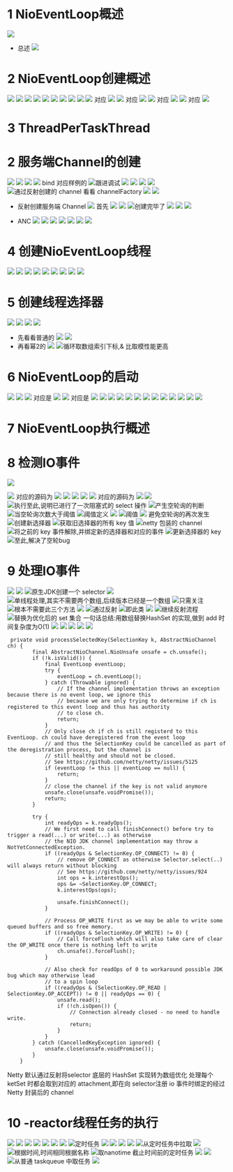# 1  NioEventLoop概述
![](https://upload-images.jianshu.io/upload_images/4685968-ee070782cb00af33.png?imageMogr2/auto-orient/strip%7CimageView2/2/w/1240)
- 总述
![](https://upload-images.jianshu.io/upload_images/4685968-3be45a8d6d287d63.png?imageMogr2/auto-orient/strip%7CimageView2/2/w/1240)
# 2 NioEventLoop创建概述
![](https://upload-images.jianshu.io/upload_images/4685968-459f85717122be7b.png?imageMogr2/auto-orient/strip%7CimageView2/2/w/1240)
![](https://upload-images.jianshu.io/upload_images/4685968-d640dcef65e6f4c0.png?imageMogr2/auto-orient/strip%7CimageView2/2/w/1240)
![](https://upload-images.jianshu.io/upload_images/4685968-a34c0a8e0dd8a665.png?imageMogr2/auto-orient/strip%7CimageView2/2/w/1240)
![](https://upload-images.jianshu.io/upload_images/4685968-7f0692e034e954da.png?imageMogr2/auto-orient/strip%7CimageView2/2/w/1240)
![](https://upload-images.jianshu.io/upload_images/4685968-6144b18030200921.png?imageMogr2/auto-orient/strip%7CimageView2/2/w/1240)
![](https://upload-images.jianshu.io/upload_images/4685968-695aac32e41d6dbf.png?imageMogr2/auto-orient/strip%7CimageView2/2/w/1240)
![](https://upload-images.jianshu.io/upload_images/4685968-ecbef4eb1a3589a4.png?imageMogr2/auto-orient/strip%7CimageView2/2/w/1240)
![](https://upload-images.jianshu.io/upload_images/4685968-42545b1301af1a37.png?imageMogr2/auto-orient/strip%7CimageView2/2/w/1240)
![](https://upload-images.jianshu.io/upload_images/4685968-92b9dfa9feeb5ece.png?imageMogr2/auto-orient/strip%7CimageView2/2/w/1240)
![](https://upload-images.jianshu.io/upload_images/4685968-f9c2f0f4c33de613.png?imageMogr2/auto-orient/strip%7CimageView2/2/w/1240)
对应
![](https://upload-images.jianshu.io/upload_images/4685968-7b77738754034387.png?imageMogr2/auto-orient/strip%7CimageView2/2/w/1240)
![](https://upload-images.jianshu.io/upload_images/4685968-283011841828f8b7.png?imageMogr2/auto-orient/strip%7CimageView2/2/w/1240)
对应
![](https://upload-images.jianshu.io/upload_images/4685968-efd93667f5f8d717.png?imageMogr2/auto-orient/strip%7CimageView2/2/w/1240)
![](https://upload-images.jianshu.io/upload_images/4685968-1a6c8240d41e671f.png?imageMogr2/auto-orient/strip%7CimageView2/2/w/1240)
对应
![](https://upload-images.jianshu.io/upload_images/4685968-f21429456ae6e534.png?imageMogr2/auto-orient/strip%7CimageView2/2/w/1240)
![](https://upload-images.jianshu.io/upload_images/4685968-18b350953b6ebcf3.png?imageMogr2/auto-orient/strip%7CimageView2/2/w/1240)
对应
![](https://upload-images.jianshu.io/upload_images/4685968-df02b051ca87483c.png?imageMogr2/auto-orient/strip%7CimageView2/2/w/1240)
# 3 ThreadPerTaskThread






# 2 服务端Channel的创建
![](https://upload-images.jianshu.io/upload_images/4685968-86d32662d7f5c5c3.png?imageMogr2/auto-orient/strip%7CimageView2/2/w/1240)
![](https://upload-images.jianshu.io/upload_images/4685968-683626bd36cb095d.png?imageMogr2/auto-orient/strip%7CimageView2/2/w/1240)
![](https://upload-images.jianshu.io/upload_images/4685968-aa7c624a990c8a1a.png?imageMogr2/auto-orient/strip%7CimageView2/2/w/1240)
![](https://upload-images.jianshu.io/upload_images/4685968-612eac5499fc0d0e.png?imageMogr2/auto-orient/strip%7CimageView2/2/w/1240)
bind 对应样例的
![跟进调试](https://upload-images.jianshu.io/upload_images/4685968-b7d90841010140ef.png?imageMogr2/auto-orient/strip%7CimageView2/2/w/1240)
![](https://upload-images.jianshu.io/upload_images/4685968-f698504f60b4fbb2.png?imageMogr2/auto-orient/strip%7CimageView2/2/w/1240)
![](https://upload-images.jianshu.io/upload_images/4685968-8a9bd92f83cc6dae.png?imageMogr2/auto-orient/strip%7CimageView2/2/w/1240)
![](https://upload-images.jianshu.io/upload_images/4685968-272fbb17c4bd93e0.png?imageMogr2/auto-orient/strip%7CimageView2/2/w/1240)
![](https://upload-images.jianshu.io/upload_images/4685968-6888d5bbf8dbb670.png?imageMogr2/auto-orient/strip%7CimageView2/2/w/1240)
![通过反射创建的 channel](https://upload-images.jianshu.io/upload_images/4685968-7a87877f5df49f4e.png?imageMogr2/auto-orient/strip%7CimageView2/2/w/1240)
看看 channelFactory
![](https://upload-images.jianshu.io/upload_images/4685968-23d9fcbdb1291c15.png?imageMogr2/auto-orient/strip%7CimageView2/2/w/1240)
![](https://upload-images.jianshu.io/upload_images/4685968-15f80b12cd2cc140.png?imageMogr2/auto-orient/strip%7CimageView2/2/w/1240)
- 反射创建服务端 Channel
![](https://upload-images.jianshu.io/upload_images/4685968-2cea412122991c8c.png?imageMogr2/auto-orient/strip%7CimageView2/2/w/1240)
首先
![](https://upload-images.jianshu.io/upload_images/4685968-8a5c8eb6bf6a1691.png?imageMogr2/auto-orient/strip%7CimageView2/2/w/1240)
![](https://upload-images.jianshu.io/upload_images/4685968-785814435ac3b5c4.png?imageMogr2/auto-orient/strip%7CimageView2/2/w/1240)
![创建完毕了](https://upload-images.jianshu.io/upload_images/4685968-a2e337faadecff4f.png?imageMogr2/auto-orient/strip%7CimageView2/2/w/1240)
![](https://upload-images.jianshu.io/upload_images/4685968-9614083cb7b9fcf1.png?imageMogr2/auto-orient/strip%7CimageView2/2/w/1240)
![](https://upload-images.jianshu.io/upload_images/4685968-7d0dca4c1014c8e3.png?imageMogr2/auto-orient/strip%7CimageView2/2/w/1240)
![](https://upload-images.jianshu.io/upload_images/4685968-042f2dce621f2ebe.png?imageMogr2/auto-orient/strip%7CimageView2/2/w/1240)

- ANC
![](https://upload-images.jianshu.io/upload_images/4685968-9efaae1bd5af2563.png?imageMogr2/auto-orient/strip%7CimageView2/2/w/1240)
![](https://upload-images.jianshu.io/upload_images/4685968-ee6b3ea4f6f8ee1c.png?imageMogr2/auto-orient/strip%7CimageView2/2/w/1240)
![](https://upload-images.jianshu.io/upload_images/4685968-ad53488b9b76aee5.png?imageMogr2/auto-orient/strip%7CimageView2/2/w/1240)
![](https://upload-images.jianshu.io/upload_images/4685968-e70aa5e32ee745af.png?imageMogr2/auto-orient/strip%7CimageView2/2/w/1240)
![](https://upload-images.jianshu.io/upload_images/4685968-4d6a97f7a55846b3.png?imageMogr2/auto-orient/strip%7CimageView2/2/w/1240)
![](https://upload-images.jianshu.io/upload_images/4685968-ec9291ebfec8624f.png?imageMogr2/auto-orient/strip%7CimageView2/2/w/1240)
![](https://upload-images.jianshu.io/upload_images/4685968-de5f30669d3ef686.png?imageMogr2/auto-orient/strip%7CimageView2/2/w/1240)
# 4 创建NioEventLoop线程
![](https://upload-images.jianshu.io/upload_images/4685968-311997d923b2c242.png?imageMogr2/auto-orient/strip%7CimageView2/2/w/1240)
![](https://upload-images.jianshu.io/upload_images/4685968-152e028f1043ea95.png?imageMogr2/auto-orient/strip%7CimageView2/2/w/1240)
![](https://upload-images.jianshu.io/upload_images/4685968-617246b522088305.png?imageMogr2/auto-orient/strip%7CimageView2/2/w/1240)
![](https://upload-images.jianshu.io/upload_images/4685968-2d1e4c860780b77c.png?imageMogr2/auto-orient/strip%7CimageView2/2/w/1240)
![](https://upload-images.jianshu.io/upload_images/4685968-f9901a16ff4ad766.png?imageMogr2/auto-orient/strip%7CimageView2/2/w/1240)
![](https://upload-images.jianshu.io/upload_images/4685968-1b70d15f682a22d2.png?imageMogr2/auto-orient/strip%7CimageView2/2/w/1240)
![](https://upload-images.jianshu.io/upload_images/4685968-8ed4852b3a102401.png?imageMogr2/auto-orient/strip%7CimageView2/2/w/1240)
![](https://upload-images.jianshu.io/upload_images/4685968-574ad47d7e67a3b2.png?imageMogr2/auto-orient/strip%7CimageView2/2/w/1240)
![](https://upload-images.jianshu.io/upload_images/4685968-f5cf21118323415b.png?imageMogr2/auto-orient/strip%7CimageView2/2/w/1240)
# 5 创建线程选择器
![](https://upload-images.jianshu.io/upload_images/4685968-9568f4277661d680.png?imageMogr2/auto-orient/strip%7CimageView2/2/w/1240)
![](https://upload-images.jianshu.io/upload_images/4685968-7b48ae95bf2ec67c.png?imageMogr2/auto-orient/strip%7CimageView2/2/w/1240)
![](https://upload-images.jianshu.io/upload_images/4685968-316604a5d3803c8f.png?imageMogr2/auto-orient/strip%7CimageView2/2/w/1240)
![](https://upload-images.jianshu.io/upload_images/4685968-5ef1e44f52b8b2b8.png?imageMogr2/auto-orient/strip%7CimageView2/2/w/1240)
- 先看看普通的
![](https://upload-images.jianshu.io/upload_images/4685968-acbea20bd6894c7c.png?imageMogr2/auto-orient/strip%7CimageView2/2/w/1240)
![](https://upload-images.jianshu.io/upload_images/4685968-6d161f7708028555.png?imageMogr2/auto-orient/strip%7CimageView2/2/w/1240)
- 再看幂2的
![](https://upload-images.jianshu.io/upload_images/4685968-7d2a099878cbccf3.png?imageMogr2/auto-orient/strip%7CimageView2/2/w/1240)
![循环取数组索引下标,& 比取模性能更高](https://upload-images.jianshu.io/upload_images/4685968-11a320b9822ba811.png?imageMogr2/auto-orient/strip%7CimageView2/2/w/1240)
# 6 NioEventLoop的启动
![](https://upload-images.jianshu.io/upload_images/4685968-3638614953809556.png?imageMogr2/auto-orient/strip%7CimageView2/2/w/1240)
![](https://upload-images.jianshu.io/upload_images/4685968-bd49561feab52826.png?imageMogr2/auto-orient/strip%7CimageView2/2/w/1240)
![](https://upload-images.jianshu.io/upload_images/4685968-d231fca5bce8c05a.png?imageMogr2/auto-orient/strip%7CimageView2/2/w/1240)
对应是
![](https://upload-images.jianshu.io/upload_images/4685968-a9367ee17523166c.png?imageMogr2/auto-orient/strip%7CimageView2/2/w/1240)
![](https://upload-images.jianshu.io/upload_images/4685968-9f455c0a41c11163.png?imageMogr2/auto-orient/strip%7CimageView2/2/w/1240)
对应是
![](https://upload-images.jianshu.io/upload_images/4685968-edbd07371970a006.png?imageMogr2/auto-orient/strip%7CimageView2/2/w/1240)
![](https://upload-images.jianshu.io/upload_images/4685968-d70346e2e29d9ad4.png?imageMogr2/auto-orient/strip%7CimageView2/2/w/1240)
![](https://upload-images.jianshu.io/upload_images/4685968-5498d3528015f905.png?imageMogr2/auto-orient/strip%7CimageView2/2/w/1240)
![](https://upload-images.jianshu.io/upload_images/4685968-2be0e8376011c964.png?imageMogr2/auto-orient/strip%7CimageView2/2/w/1240)
![](https://upload-images.jianshu.io/upload_images/4685968-0ad1d1b9ca129c91.png?imageMogr2/auto-orient/strip%7CimageView2/2/w/1240)
![](https://upload-images.jianshu.io/upload_images/4685968-66ba8f5ecdfb731f.png?imageMogr2/auto-orient/strip%7CimageView2/2/w/1240)
![](https://upload-images.jianshu.io/upload_images/4685968-38fc32560204e8c5.png?imageMogr2/auto-orient/strip%7CimageView2/2/w/1240)
![](https://upload-images.jianshu.io/upload_images/4685968-9e294c4c5adedcc0.png?imageMogr2/auto-orient/strip%7CimageView2/2/w/1240)
![](https://upload-images.jianshu.io/upload_images/4685968-ff0c453c3a041d17.png?imageMogr2/auto-orient/strip%7CimageView2/2/w/1240)
![](https://upload-images.jianshu.io/upload_images/4685968-2f8d97f706ad9bf3.png?imageMogr2/auto-orient/strip%7CimageView2/2/w/1240)
![](https://upload-images.jianshu.io/upload_images/4685968-de9019952b56aa6c.png?imageMogr2/auto-orient/strip%7CimageView2/2/w/1240)
![](https://upload-images.jianshu.io/upload_images/4685968-fe28c469ea125cf0.png?imageMogr2/auto-orient/strip%7CimageView2/2/w/1240)
![](https://upload-images.jianshu.io/upload_images/4685968-b2e1e12fbd91f417.png?imageMogr2/auto-orient/strip%7CimageView2/2/w/1240)
# 7 NioEventLoop执行概述
# 8 检测IO事件
![](https://upload-images.jianshu.io/upload_images/4685968-fb93bed02a310f5e.png?imageMogr2/auto-orient/strip%7CimageView2/2/w/1240)

![](https://upload-images.jianshu.io/upload_images/4685968-2f6cb856b39c9bb9.png?imageMogr2/auto-orient/strip%7CimageView2/2/w/1240)
对应的源码为
![](https://upload-images.jianshu.io/upload_images/4685968-061fa330912427a1.png?imageMogr2/auto-orient/strip%7CimageView2/2/w/1240)
![](https://upload-images.jianshu.io/upload_images/4685968-148ab7f1aa76ba07.png?imageMogr2/auto-orient/strip%7CimageView2/2/w/1240)
![](https://upload-images.jianshu.io/upload_images/4685968-6d3d2598f46c68b5.png?imageMogr2/auto-orient/strip%7CimageView2/2/w/1240)
![](https://upload-images.jianshu.io/upload_images/4685968-a967efba9de8f2d7.png?imageMogr2/auto-orient/strip%7CimageView2/2/w/1240)
![](https://upload-images.jianshu.io/upload_images/4685968-e572778ac0f5a684.png?imageMogr2/auto-orient/strip%7CimageView2/2/w/1240)
对应的源码为
![](https://upload-images.jianshu.io/upload_images/4685968-1ca6d8769e8732cf.png?imageMogr2/auto-orient/strip%7CimageView2/2/w/1240)
![](https://upload-images.jianshu.io/upload_images/4685968-941e56aaabab0865.png?imageMogr2/auto-orient/strip%7CimageView2/2/w/1240)
![执行至此,说明已进行了一次阻塞式的 select 操作](https://upload-images.jianshu.io/upload_images/4685968-7b42782a5f08676a.png?imageMogr2/auto-orient/strip%7CimageView2/2/w/1240)
![产生空轮询的判断](https://upload-images.jianshu.io/upload_images/4685968-65ebaa284d31f374.png?imageMogr2/auto-orient/strip%7CimageView2/2/w/1240)
![当空轮询次数大于阈值](https://upload-images.jianshu.io/upload_images/4685968-ab48c10e57d808cc.png?imageMogr2/auto-orient/strip%7CimageView2/2/w/1240)
![阈值定义](https://upload-images.jianshu.io/upload_images/4685968-46aac449d0a444ee.png?imageMogr2/auto-orient/strip%7CimageView2/2/w/1240)
![](https://upload-images.jianshu.io/upload_images/4685968-d9d29eac1aa701a7.png?imageMogr2/auto-orient/strip%7CimageView2/2/w/1240)
![阈值](https://upload-images.jianshu.io/upload_images/4685968-6e3f2b4d40cab37a.png?imageMogr2/auto-orient/strip%7CimageView2/2/w/1240)
![](https://upload-images.jianshu.io/upload_images/4685968-3e00b5555fcdf2ea.png?imageMogr2/auto-orient/strip%7CimageView2/2/w/1240)
避免空轮询的再次发生
![创建新选择器](https://upload-images.jianshu.io/upload_images/4685968-7da0be4df172154f.png?imageMogr2/auto-orient/strip%7CimageView2/2/w/1240)
![获取旧选择器的所有 key 值](https://upload-images.jianshu.io/upload_images/4685968-1f65112842eb792f.png?imageMogr2/auto-orient/strip%7CimageView2/2/w/1240)
![netty 包装的 channel](https://upload-images.jianshu.io/upload_images/4685968-e3f4a7620fda85a6.png?imageMogr2/auto-orient/strip%7CimageView2/2/w/1240)
![将之前的 key 事件解除,并绑定新的选择器和对应的事件](https://upload-images.jianshu.io/upload_images/4685968-3c81f497e2646a07.png?imageMogr2/auto-orient/strip%7CimageView2/2/w/1240)
![更新选择器的 key](https://upload-images.jianshu.io/upload_images/4685968-d822dbdf38211c8d.png?imageMogr2/auto-orient/strip%7CimageView2/2/w/1240)
![至此,解决了空轮bug](https://upload-images.jianshu.io/upload_images/4685968-cc488ebf015ef350.png?imageMogr2/auto-orient/strip%7CimageView2/2/w/1240)
# 9 处理IO事件
![](https://upload-images.jianshu.io/upload_images/4685968-ca385dbd0fc817ae.png?imageMogr2/auto-orient/strip%7CimageView2/2/w/1240)
![](https://upload-images.jianshu.io/upload_images/4685968-999da127e0c92b0f.png?imageMogr2/auto-orient/strip%7CimageView2/2/w/1240)
![原生JDK创建一个 selector](https://upload-images.jianshu.io/upload_images/4685968-1b9efc780507b674.png?imageMogr2/auto-orient/strip%7CimageView2/2/w/1240)
![](https://upload-images.jianshu.io/upload_images/4685968-6e75c405b6378c6b.png?imageMogr2/auto-orient/strip%7CimageView2/2/w/1240)
![单线程处理,其实不需要两个数组,后续版本已经是一个数组](https://upload-images.jianshu.io/upload_images/4685968-bac9b94e042d69a8.png?imageMogr2/auto-orient/strip%7CimageView2/2/w/1240)
![只需关注](https://upload-images.jianshu.io/upload_images/4685968-a43022a0e290c47e.png?imageMogr2/auto-orient/strip%7CimageView2/2/w/1240)
![根本不需要此三个方法](https://upload-images.jianshu.io/upload_images/4685968-41ed3538d5d40828.png?imageMogr2/auto-orient/strip%7CimageView2/2/w/1240)
![](https://upload-images.jianshu.io/upload_images/4685968-af9fe94670b960ab.png?imageMogr2/auto-orient/strip%7CimageView2/2/w/1240)
![通过反射](https://upload-images.jianshu.io/upload_images/4685968-d149a9407f4b3cd1.png?imageMogr2/auto-orient/strip%7CimageView2/2/w/1240)
![即此类](https://upload-images.jianshu.io/upload_images/4685968-3d7161f5da13f711.png?imageMogr2/auto-orient/strip%7CimageView2/2/w/1240)
![](https://upload-images.jianshu.io/upload_images/4685968-1c581bee06645e07.png?imageMogr2/auto-orient/strip%7CimageView2/2/w/1240)
![继续反射流程](https://upload-images.jianshu.io/upload_images/4685968-f00b43b2371c9ac8.png?imageMogr2/auto-orient/strip%7CimageView2/2/w/1240)
![替换为优化后的 set 集合](https://upload-images.jianshu.io/upload_images/4685968-6c65528a6d02b9e6.png?imageMogr2/auto-orient/strip%7CimageView2/2/w/1240)
一句话总结:用数组替换HashSet 的实现,做到 add 时间复杂度为O(1)
![](https://upload-images.jianshu.io/upload_images/4685968-e6c27557e80cd64b.png?imageMogr2/auto-orient/strip%7CimageView2/2/w/1240)
![](https://upload-images.jianshu.io/upload_images/4685968-5177bcff1318bb24.png?imageMogr2/auto-orient/strip%7CimageView2/2/w/1240)
![](https://upload-images.jianshu.io/upload_images/4685968-9e9d6f2e99897267.png?imageMogr2/auto-orient/strip%7CimageView2/2/w/1240)
![](https://upload-images.jianshu.io/upload_images/4685968-6719dc9322c1f8ef.png?imageMogr2/auto-orient/strip%7CimageView2/2/w/1240)
![](https://upload-images.jianshu.io/upload_images/4685968-91e43f8a2a8b1adb.png?imageMogr2/auto-orient/strip%7CimageView2/2/w/1240)
```
 private void processSelectedKey(SelectionKey k, AbstractNioChannel ch) {
        final AbstractNioChannel.NioUnsafe unsafe = ch.unsafe();
        if (!k.isValid()) {
            final EventLoop eventLoop;
            try {
                eventLoop = ch.eventLoop();
            } catch (Throwable ignored) {
                // If the channel implementation throws an exception because there is no event loop, we ignore this
                // because we are only trying to determine if ch is registered to this event loop and thus has authority
                // to close ch.
                return;
            }
            // Only close ch if ch is still registerd to this EventLoop. ch could have deregistered from the event loop
            // and thus the SelectionKey could be cancelled as part of the deregistration process, but the channel is
            // still healthy and should not be closed.
            // See https://github.com/netty/netty/issues/5125
            if (eventLoop != this || eventLoop == null) {
                return;
            }
            // close the channel if the key is not valid anymore
            unsafe.close(unsafe.voidPromise());
            return;
        }

        try {
            int readyOps = k.readyOps();
            // We first need to call finishConnect() before try to trigger a read(...) or write(...) as otherwise
            // the NIO JDK channel implementation may throw a NotYetConnectedException.
            if ((readyOps & SelectionKey.OP_CONNECT) != 0) {
                // remove OP_CONNECT as otherwise Selector.select(..) will always return without blocking
                // See https://github.com/netty/netty/issues/924
                int ops = k.interestOps();
                ops &= ~SelectionKey.OP_CONNECT;
                k.interestOps(ops);

                unsafe.finishConnect();
            }

            // Process OP_WRITE first as we may be able to write some queued buffers and so free memory.
            if ((readyOps & SelectionKey.OP_WRITE) != 0) {
                // Call forceFlush which will also take care of clear the OP_WRITE once there is nothing left to write
                ch.unsafe().forceFlush();
            }

            // Also check for readOps of 0 to workaround possible JDK bug which may otherwise lead
            // to a spin loop
            if ((readyOps & (SelectionKey.OP_READ | SelectionKey.OP_ACCEPT)) != 0 || readyOps == 0) {
                unsafe.read();
                if (!ch.isOpen()) {
                    // Connection already closed - no need to handle write.
                    return;
                }
            }
        } catch (CancelledKeyException ignored) {
            unsafe.close(unsafe.voidPromise());
        }
    }
```
Netty 默认通过反射将selector 底层的 HashSet 实现转为数组优化
处理每个 ketSet 时都会取到对应的 attachment,即在向 selector注册 io 事件时绑定的经过 Netty 封装后的 channel
# 10 -reactor线程任务的执行
![](https://upload-images.jianshu.io/upload_images/4685968-0393bd97e414cdd5.png?imageMogr2/auto-orient/strip%7CimageView2/2/w/1240)
![](https://upload-images.jianshu.io/upload_images/4685968-df0e290211368bc7.png?imageMogr2/auto-orient/strip%7CimageView2/2/w/1240)
![](https://upload-images.jianshu.io/upload_images/4685968-c4c803bab3c7de21.png?imageMogr2/auto-orient/strip%7CimageView2/2/w/1240)
![](https://upload-images.jianshu.io/upload_images/4685968-d7cfc6cd9ca90a74.png?imageMogr2/auto-orient/strip%7CimageView2/2/w/1240)
![](https://upload-images.jianshu.io/upload_images/4685968-778690e3ed71cb08.png?imageMogr2/auto-orient/strip%7CimageView2/2/w/1240)
![](https://upload-images.jianshu.io/upload_images/4685968-6db6e7a848442da1.png?imageMogr2/auto-orient/strip%7CimageView2/2/w/1240)
![](https://upload-images.jianshu.io/upload_images/4685968-ef4af7f6cf99e382.png?imageMogr2/auto-orient/strip%7CimageView2/2/w/1240)
![定时任务](https://upload-images.jianshu.io/upload_images/4685968-46a45486466c0670.png?imageMogr2/auto-orient/strip%7CimageView2/2/w/1240)
![](https://upload-images.jianshu.io/upload_images/4685968-74bfb4c5333d5979.png?imageMogr2/auto-orient/strip%7CimageView2/2/w/1240)
![](https://upload-images.jianshu.io/upload_images/4685968-c33059d7ee668e29.png?imageMogr2/auto-orient/strip%7CimageView2/2/w/1240)
![](https://upload-images.jianshu.io/upload_images/4685968-2ca1f1ff8bfe8dbb.png?imageMogr2/auto-orient/strip%7CimageView2/2/w/1240)
![](https://upload-images.jianshu.io/upload_images/4685968-761cb8dd1d66a5d1.png?imageMogr2/auto-orient/strip%7CimageView2/2/w/1240)
![从定时任务中拉取](https://upload-images.jianshu.io/upload_images/4685968-e54d648210c3aef6.png?imageMogr2/auto-orient/strip%7CimageView2/2/w/1240)
![](https://upload-images.jianshu.io/upload_images/4685968-b5fb657705601b7b.png?imageMogr2/auto-orient/strip%7CimageView2/2/w/1240)
![根据时间,时间相同根据名称](https://upload-images.jianshu.io/upload_images/4685968-848a684ec91cfbb8.png?imageMogr2/auto-orient/strip%7CimageView2/2/w/1240)
![取nanotime 截止时间前的定时任务](https://upload-images.jianshu.io/upload_images/4685968-6c91627dffd7ebca.png?imageMogr2/auto-orient/strip%7CimageView2/2/w/1240)
![](https://upload-images.jianshu.io/upload_images/4685968-d6446ef856501d5b.png?imageMogr2/auto-orient/strip%7CimageView2/2/w/1240)
![](https://upload-images.jianshu.io/upload_images/4685968-ec2b6d7c588c3bbe.png?imageMogr2/auto-orient/strip%7CimageView2/2/w/1240)
![从普通 taskqueue 中取任务](https://upload-images.jianshu.io/upload_images/4685968-2210a41d7e158768.png?imageMogr2/auto-orient/strip%7CimageView2/2/w/1240)
![](https://upload-images.jianshu.io/upload_images/4685968-c90f34700e7f4c55.png?imageMogr2/auto-orient/strip%7CimageView2/2/w/1240)
